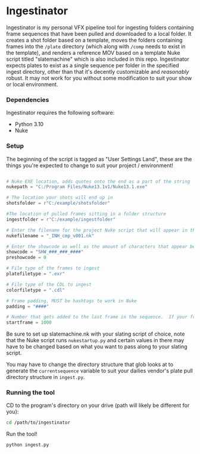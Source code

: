 # Ingestinator

Ingestinator is my personal VFX pipeline tool for ingesting folders containing frame sequences that have been pulled and downloaded to a local folder.  It creates a shot folder based on a template, moves the folders containing frames into the `/plate` directory (which along with `/comp` needs to exist in the template), and renders a reference MOV based on a template Nuke script titled "slatemachine" which is also included in this repo.  Ingestinator expects plates to exist as a single sequence per folder in the specified ingest directory, other than that it's decently customizable and _reasonably_ robust.  It may not work for you without some modification to suit your show or local environment.

### Dependencies
Ingestinator requires the following software:

- Python 3.10
- Nuke

### Setup

The beginning of the script is tagged as "User Settings Land", these are the things you're expected to change to suit your project / environment!

```python

# Nuke EXE location, adds quotes onto the end as a part of the string
nukepath = "C:/Program Files/Nuke13.1v1/Nuke13.1.exe"

# The location your shots will end up in
shotsfolder = r"C:/example/shotsfolder"

#The location of pulled frames sitting in a folder structure
ingestfolder = r"C:/example/ingestfolder"

# Enter the filename for the project Nuke script that will appear in the working directory.  The shot's show code will be prepended to this string
nukefilename = "_INH_cmp_v001.nk"

# Enter the showcode as well as the amount of characters that appear before the show code
showcode = "SHW_###_###_####"
preshowcode = 0

# File type of the frames to ingest
platefiletype = ".exr"

# File type of the CDL to ingest
colorfiletype = ".cdl"

# Frame padding, MUST be hashtags to work in Nuke
padding = "####"

# Number that gets added to the last frame in the sequence.  If your frame sequences start at 1001 this would be 1000
startframe = 1000

```

Be sure to set up slatemachine.nk with your slating script of choice, note that the Nuke script runs `nukestartup.py` and certain values in there may have to be changed based on what you want to pass along to your slating script.

You may have to change the directory structure that glob looks at to generate the `currentsequence` variable to suit your dailies vendor's plate pull directory structure in `ingest.py`.

### Running the tool

CD to the program's directory on your drive (path will likely be different for you):

```bash
cd /path/to/ingestinator
```

Run the tool!

```bash
python ingest.py
```